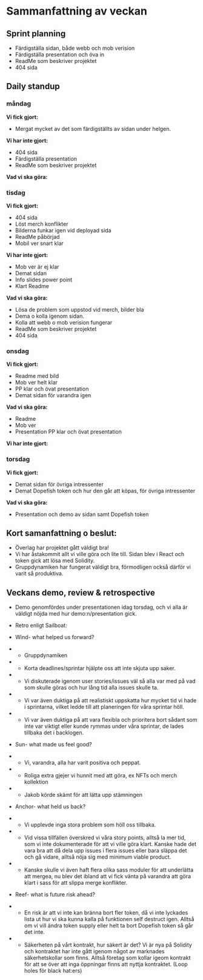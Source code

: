 # Sammanfattning av veckan

## Sprint planning
- Färdigställa sidan, både webb och mob verision
- Färdigställa presentation och öva in
- ReadMe som beskriver projektet
- 404 sida

## Daily standup
### måndag

**Vi fick gjort:**
- Mergat mycket av det som färdigställts av sidan under helgen.

**Vi har inte gjort:**
- 404 sida
- Färdigställa presentation 
- ReadMe som beskriver projektet

**Vad vi ska göra:**

### tisdag
**Vi fick gjort:**
- 404 sida
- Löst merch konflikter
- Bilderna funkar igen vid deployad sida
- ReadMe påbörjad
- Mobil ver snart klar

**Vi har inte gjort:**
- Mob ver är ej klar
- Demat sidan
- Info slides power point
- Klart Readme

**Vad vi ska göra:**
- Lösa de problem som uppstod vid merch, bilder bla
- Dema o kolla igenom sidan.
- Kolla att webb o mob verision fungerar 
- ReadMe som beskriver projektet
- 404 sida

### onsdag
**Vi fick gjort:**
- Readme med bild
- Mob ver helt klar
- PP klar och övat presentation 
- Demat sidan för varandra igen

**Vad vi ska göra:**
- Readme
- Mob ver
- Presentation PP klar och övat presentation 

**Vi har inte gjort:**

### torsdag
**Vi fick gjort:**
- Demat sidan för övriga intressenter
- Demat Dopefish token och hur den går att köpas, för övriga intressenter

**Vad vi ska göra:**
- Presentation och demo av sidan samt Dopefish token 

## Kort samanfattning o beslut:
- Överlag har projektet gått väldigt bra! 
- Vi har åstakommit allt vi ville göra och lite till. Sidan blev i React och token gick att lösa med Solidity. 
- Gruppdynamiken har fungerat väldigt bra, förmodligen också därför vi varit så produktiva. 

## Veckans demo, review & retrospective
- Demo genomfördes under presentationen idag torsdag, och vi alla är väldigt nöjda med hur demo:n/presentation gick.

- Retro enligt Sailboat:

- Wind- what helped us forward? 
- - Gruppdynamiken 
- - Korta deadlines/sprintar hjälpte oss att inte skjuta upp saker.
- - Vi diskuterade igenom user stories/issues väl så alla var med på vad som skulle göras och hur lång tid alla issues skulle ta. 
- - Vi var även duktiga på att realistiskt uppskatta hur mycket tid vi hade i sprintarna, vilket ledde till att planeringen för våra sprintar höll. 
- - Vi var även duktiga på att vara flexibla och prioritera bort sådant som inte var viktigt eller kunde rymmas under våra sprintar, 
    de lades tillbaka det i backlogen. 

- Sun- what made us feel good?
- - Vi, varandra, alla har varit positiva och peppat. 
- - Roliga extra gjejer vi hunnit med att göra, ex NFTs och merch kollektion 
- - Jakob körde skämt för att lätta upp stämningen

- Anchor- what held us back?
- - Vi upplevde inga stora problem som höll oss tillbaka. 
- - Vid vissa tillfällen överskred vi våra story points, alltså la mer tid, som vi inte dokumenterade för att vi ville göra klart. 
    Kanske hade det vara bra att då dela upp issues i flera issues eller bara släppa det och gå vidare, alltså nöja sig med minimum viable product.
- - Kanske skulle vi även haft flera olika sass moduler för att underlätta att mergea, nu blev det ibland att vi fick vänta på varandra att göra 
    klart i sass för att slippa merge konflikter.

- Reef- what is future risk ahead? 
- - En risk är att vi inte kan bränna bort fler token, då vi inte lyckades lista ut hur vi ska kunna kalla på funktionen self destruct igen. 
    Alltså om vi vill ändra token supply eller helt ta bort Dopefish token så går det inte. 
- - Säkerheten på vårt kontrakt, hur säkert är det? Vi är nya på Solidity och kontraktet har inte gått igenom något av marknades säkerhetskollar som finns. Alltså         företag som kollar igeom kontrakt för att se över att inga öppningar finns att nyttja kontraktet. (Loop holes för black hat:ers) 


